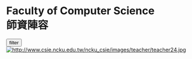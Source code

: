 <!DOCTYPE html>
<html>
<head>
<style>

a.Link:hover {href="https://www.natgeomedia.com/wp-content/uploads/2017/01/01_adelie_penguin.ngsversion.1467230400583.adapt_.1190.1.jpg";}

img{
      width: 359.74px;
      height: 339.11px;
      left: 200px;
      top: 243.9px;
      position:relative;"
}

.dropbtn {
    background-color: #000000;
    color: white;
    width: 90px;
    height: 23.16px;
    border: none;
    cursor: pointer;
}

.dropdown {
	left:1659px;
	top:146.85px;
    position: relative;
}


h1 {
    width: 343px;
    height: 85.59px;
    position:absolute;
    left: 180px;
    top: 90.47px;
}
</style>
</head>
<body>
<h1>
Faculty of Computer Science<br>師資陣容
</h1>
<div class="dropdown">
  <button class="dropbtn">filter</button>
</div>
<main>


<div class="img">
<a class= "one" href="#"><img src="http://www.csie.ncku.edu.tw/ncku_csie/images/teacher/teacher24.jpg" alt="http://www.csie.ncku.edu.tw/ncku_csie/images/teacher/teacher24.jpg" border="0"></a>
</div>

</main>
</body>
</html>
